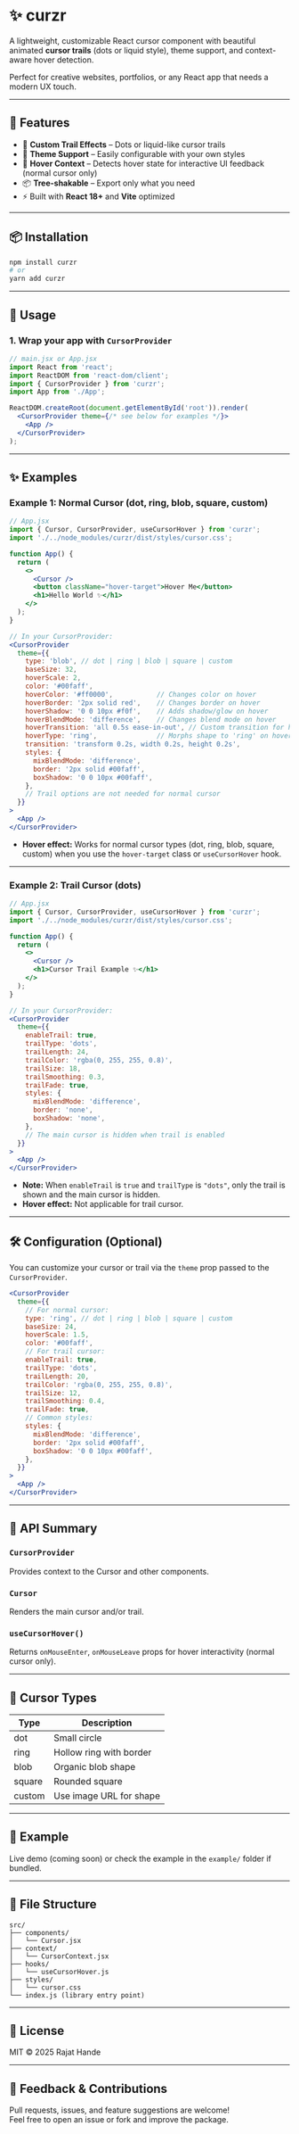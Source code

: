 # ✨ curzr

A lightweight, customizable React cursor component with beautiful animated **cursor trails** (dots or liquid style), theme support, and context-aware hover detection.

Perfect for creative websites, portfolios, or any React app that needs a modern UX touch.

---

## 🚀 Features

- 🔵 **Custom Trail Effects** – Dots or liquid-like cursor trails
- 🎨 **Theme Support** – Easily configurable with your own styles
- 🧠 **Hover Context** – Detects hover state for interactive UI feedback (normal cursor only)
- 📦 **Tree-shakable** – Export only what you need
- ⚡ Built with **React 18+** and **Vite** optimized

---

## 📦 Installation

```bash
npm install curzr
# or
yarn add curzr
```

---

## 🧩 Usage

### 1. Wrap your app with `CursorProvider`

```jsx
// main.jsx or App.jsx
import React from 'react';
import ReactDOM from 'react-dom/client';
import { CursorProvider } from 'curzr';
import App from './App';

ReactDOM.createRoot(document.getElementById('root')).render(
  <CursorProvider theme={/* see below for examples */}>
    <App />
  </CursorProvider>
);
```

---

## ✨ Examples

### Example 1: **Normal Cursor** (dot, ring, blob, square, custom)

```jsx
// App.jsx
import { Cursor, CursorProvider, useCursorHover } from 'curzr';
import './../node_modules/curzr/dist/styles/cursor.css'; 

function App() {
  return (
    <>
      <Cursor />
      <button className="hover-target">Hover Me</button>
      <h1>Hello World ✨</h1>
    </>
  );
}

// In your CursorProvider:
<CursorProvider
  theme={{
    type: 'blob', // dot | ring | blob | square | custom
    baseSize: 32,
    hoverScale: 2,
    color: '#00faff',
    hoverColor: '#ff0000',           // Changes color on hover
    hoverBorder: '2px solid red',    // Changes border on hover
    hoverShadow: '0 0 10px #f0f',    // Adds shadow/glow on hover
    hoverBlendMode: 'difference',    // Changes blend mode on hover
    hoverTransition: 'all 0.5s ease-in-out', // Custom transition for hover
    hoverType: 'ring',               // Morphs shape to 'ring' on hover
    transition: 'transform 0.2s, width 0.2s, height 0.2s',
    styles: {
      mixBlendMode: 'difference',
      border: '2px solid #00faff',
      boxShadow: '0 0 10px #00faff',
    },
    // Trail options are not needed for normal cursor
  }}
>
  <App />
</CursorProvider>
```

- **Hover effect:** Works for normal cursor types (dot, ring, blob, square, custom) when you use the `hover-target` class or `useCursorHover` hook.

---

### Example 2: **Trail Cursor** (dots)

```jsx
// App.jsx
import { Cursor, CursorProvider, useCursorHover } from 'curzr';
import './../node_modules/curzr/dist/styles/cursor.css'; 

function App() {
  return (
    <>
      <Cursor />
      <h1>Cursor Trail Example ✨</h1>
    </>
  );
}

// In your CursorProvider:
<CursorProvider
  theme={{
    enableTrail: true,
    trailType: 'dots',
    trailLength: 24,
    trailColor: 'rgba(0, 255, 255, 0.8)',
    trailSize: 18,
    trailSmoothing: 0.3,
    trailFade: true,
    styles: {
      mixBlendMode: 'difference',
      border: 'none',
      boxShadow: 'none',
    },
    // The main cursor is hidden when trail is enabled
  }}
>
  <App />
</CursorProvider>
```

- **Note:** When `enableTrail` is `true` and `trailType` is `"dots"`, only the trail is shown and the main cursor is hidden.  
- **Hover effect:** Not applicable for trail cursor.

---

## 🛠️ Configuration (Optional)

You can customize your cursor or trail via the `theme` prop passed to the `CursorProvider`.

```jsx
<CursorProvider
  theme={{
    // For normal cursor:
    type: 'ring', // dot | ring | blob | square | custom
    baseSize: 24,
    hoverScale: 1.5,
    color: '#00faff',
    // For trail cursor:
    enableTrail: true,
    trailType: 'dots',
    trailLength: 20,
    trailColor: 'rgba(0, 255, 255, 0.8)',
    trailSize: 12,
    trailSmoothing: 0.4,
    trailFade: true,
    // Common styles:
    styles: {
      mixBlendMode: 'difference',
      border: '2px solid #00faff',
      boxShadow: '0 0 10px #00faff',
    },
  }}
>
  <App />
</CursorProvider>
```

---

## 🧠 API Summary

### `CursorProvider`
Provides context to the Cursor and other components.

### `Cursor`
Renders the main cursor and/or trail.

### `useCursorHover()`
Returns `onMouseEnter`, `onMouseLeave` props for hover interactivity (normal cursor only).

---

## 🎨 Cursor Types

| Type   | Description           |
|--------|-----------------------|
| dot    | Small circle          |
| ring   | Hollow ring with border |
| blob   | Organic blob shape    |
| square | Rounded square        |
| custom | Use image URL for shape |

---

## 🧪 Example

Live demo (coming soon) or check the example in the `example/` folder if bundled.

---

## 📂 File Structure

```
src/
├── components/
│   └── Cursor.jsx
├── context/
│   └── CursorContext.jsx
├── hooks/
│   └── useCursorHover.js
├── styles/
│   └── cursor.css
└── index.js (library entry point)
```

---

## 📜 License

MIT © 2025 Rajat Hande

---

## 💬 Feedback & Contributions

Pull requests, issues, and feature suggestions are welcome!  
Feel free to open an issue or fork and improve the package.